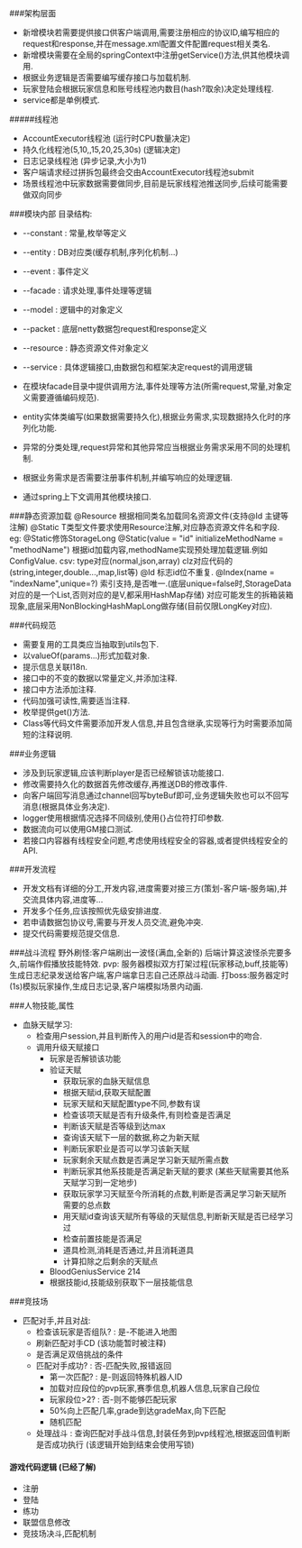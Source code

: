 ###架构层面
* 新增模块若需要提供接口供客户端调用,需要注册相应的协议ID,编写相应的request和response,并在message.xml配置文件配置request相关类名.
* 新增模块需要在全局的springContext中注册getService()方法,供其他模块调用.
* 根据业务逻辑是否需要编写缓存接口与加载机制.
* 玩家登陆会根据玩家信息和账号线程池内数目(hash?取余)决定处理线程.
* service都是单例模式.

#####线程池
* AccountExecutor线程池 (运行时CPU数量决定)
* 持久化线程池(5,10,,15,20,25,30s) (逻辑决定)
* 日志记录线程池 (异步记录,大小为1)
* 客户端请求经过拼拆包最终会交由AccountExecutor线程池submit
* 场景线程池中玩家数据需要做同步,目前是玩家线程池推送同步,后续可能需要做双向同步

###模块内部
目录结构:
* --constant : 常量,枚举等定义
* --entity   : DB对应类(缓存机制,序列化机制...)
* --event    : 事件定义
* --facade   : 请求处理,事件处理等逻辑
* --model    : 逻辑中的对象定义
* --packet   : 底层netty数据包request和response定义
* --resource : 静态资源文件对象定义
* --service  : 具体逻辑接口,由数据包和框架决定request的调用逻辑

* 在模块facade目录中提供调用方法,事件处理等方法(所需request,常量,对象定义需要遵循编码规范).
* entity实体类编写(如果数据需要持久化),根据业务需求,实现数据持久化时的序列化功能.
* 异常的分类处理,request异常和其他异常应当根据业务需求采用不同的处理机制.
* 根据业务需求是否需要注册事件机制,并编写响应的处理逻辑.
* 通过spring上下文调用其他模块接口.

###静态资源加载
@Resource 根据相同类名加载同名资源文件(支持@Id 主键等注解)
@Static<T> T类型文件要求使用Resource注解,对应静态资源文件名和字段. eg: @Static修饰StorageLong<T> 
@Static(value = "id" initializeMethodName = "methodName") 根据id加载内容,methodName实现预处理加载逻辑.例如ConfigValue<T>.
csv: type对应(normal,json,array) clz对应代码的(string,integer,double...,map,list等)
@Id 标志id位不重复.
@Index(name = "indexName",unique=?) 索引支持,是否唯一.(底层unique=false时,StorageData对应的是一个List<V>,否则对应的是V,都采用HashMap存储)
对应可能发生的拆箱装箱现象,底层采用NonBlockingHashMapLong做存储(目前仅限LongKey对应).

###代码规范
* 需要复用的工具类应当抽取到utils包下.
* 以valueOf(params...)形式加载对象.
* 提示信息关联I18n.
* 接口中的不变的数据以常量定义,并添加注释.
* 接口中方法添加注释.
* 代码加强可读性,需要适当注释.
* 枚举提供get()方法.
* Class等代码文件需要添加开发人信息,并且包含继承,实现等行为时需要添加简短的注释说明.

###业务逻辑
* 涉及到玩家逻辑,应该判断player是否已经解锁该功能接口.
* 修改需要持久化的数据首先修改缓存,再推送DB的修改事件.
* 向客户端回写消息通过channel回写byteBuf即可,业务逻辑失败也可以不回写消息(根据具体业务决定).
* logger使用根据情况选择不同级别,使用{}占位符打印参数.
* 数据流向可以使用GM接口测试.
* 若接口内容器有线程安全问题,考虑使用线程安全的容器,或者提供线程安全的API.

###开发流程
* 开发文档有详细的分工,开发内容,进度需要对接三方(策划-客户端-服务端),并交流具体内容,进度等...
* 开发多个任务,应该按照优先级安排进度.
* 若申请数据包协议号,需要与开发人员交流,避免冲突.
* 提交代码需要规范提交信息.

###战斗流程
野外刷怪:客户端刷出一波怪(满血,全新的) 后端计算这波怪杀完要多久,前端作假播放技能特效.
pvp: 服务器模拟双方打架过程(玩家移动,buff,技能等) 生成日志纪录发送给客户端,客户端拿日志自己还原战斗动画.
打boss:服务器定时(1s)模拟玩家操作,生成日志记录,客户端模拟场景内动画.

###人物技能,属性
* 血脉天赋学习:
  * 检查用户session,并且判断传入的用户id是否和session中的吻合.
  * 调用升级天赋接口
    * 玩家是否解锁该功能
    * 验证天赋
      * 获取玩家的血脉天赋信息
      * 根据天赋id,获取天赋配置
      * 玩家天赋和天赋配置type不同,参数有误
      * 检查该项天赋是否有升级条件,有则检查是否满足
      * 判断该天赋是否等级到达max
      * 查询该天赋下一层的数据,称之为新天赋
      * 判断玩家职业是否可以学习该新天赋
      * 玩家剩余天赋点数是否满足学习新天赋所需点数
      * 判断玩家其他系技能是否满足新天赋的要求 (某些天赋需要其他系天赋学习到一定地步)
      * 获取玩家学习天赋至今所消耗的点数,判断是否满足学习新天赋所需要的总点数
      * 用天赋id查询该天赋所有等级的天赋信息,判断新天赋是否已经学习过
      * 检查前置技能是否满足
      * 道具检测,消耗是否通过,并且消耗道具
      * 计算扣除之后剩余的天赋点
    * BloodGeniusService 214
    * 根据技能id,技能级别获取下一层技能信息  
      

###竞技场
* 匹配对手,并且对战:
  * 检查该玩家是否组队? : 是-不能进入地图
  * 刷新匹配对手CD (该功能暂时被注释)
  * 是否满足双倍挑战的条件 
  * 匹配对手成功? : 否-匹配失败,报错返回
    * 第一次匹配? : 是-则返回特殊机器人ID
    * 加载对应段位的pvp玩家,赛季信息,机器人信息,玩家自己段位
    * 玩家段位>2? : 否-则不能够匹配玩家
    * 50%向上匹配几率,grade到达gradeMax,向下匹配
    * 随机匹配
  * 处理战斗 : 查询匹配对手战斗信息,封装任务到pvp线程池,根据返回值判断是否成功执行 (该逻辑开始到结束会使用写锁)
  
#### 游戏代码逻辑 (已经了解)
* 注册
* 登陆
* 练功
* 联盟信息修改
* 竞技场决斗,匹配机制

